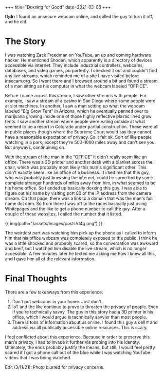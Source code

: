 +++
title="Doxxing for Good"
date=2021-03-06
+++

**tl;dr:** I found an unsecure webcam online, and called the guy to turn it off, and he did.

# The Story

I was watching Zack Freedman on YouTube, an up and coming hardware hacker. He mentioned Shodan, which apparently is a directory of devices accessible via internet. They include industrial controllers, webcams, databases, and video games, purportedly. I checked it out and couldn't find any live streams, which reminded me of a site I have visited before insecam.org. So I went there and I browsed around a bit and found a stream of a man sitting as his computer in what the webcam labeled "OFFICE". 

Before I came across this stream, I saw other streams with people. For example, I saw a stream of a casino in San Diego where some people were at slot machines. In another, I saw a man setting up what the webcam labeled "Big Grow Tent" in Arizona, which he eventually panned over to marijuana growing inside one of those highly reflective plastic lined grow tents. I saw another stream where people were eating outside at what seemed to be a resort in Colorado under partial construction. These were all in public places though where the Supreme Court would say they cannot have a reasonable expectation of privacy. So it felt ok. Sort of like people watching in a park, except they're 500-1000 miles away and can't see you. But anyways, continuining on.

With the stream of the man in the "OFFICE" it didn't really seem like an office. There was a 3D printer and another desk with a blanket across the chair, which was probably most likely this man's significant other. This didn't exactly seem like an office of a business. It irked me that this guy, who was probably just browsing the internet, could be surveilled by some complete stranger hundreds of miles away from him, in what seemed to be his home office. So I ended up basically doxxing this guy. I was able to figure out his name by visiting port 80 of the IP address from the camera stream. On that page, there was a link to a domain that was the man's full name dot com. So from there I was off to the races basically just using Whitepages and the like to get a phone number to call the guy. After a couple of these websites, I called the number that it listed.

{{ img(path="/assets/images/posts/d4g.png") }}

The weirdest part was watching him pick up the phone as I called to inform him that his office webcam was completely exposed to the public. I think he was a little shocked and probably scared, so the conversation was awkward and breif, but I watched him disable the live stream, which is no longer accessible. A few minutes later he texted me asking me how I knew all this, and I gave him all of the relevant information. 

# Final Thoughts

There are a few takeaways from this experience:
1. Don't put webcams in your home. Just don't.
2. IoT and the like continue to prove to threaten the privacy of people. Even if you're technically savvy. The guy in this story had a 3D printer in his office, which I would argue is technically savvier than most people. 
3. There is tons of information about us online. I found this guy's cell # and address via all publically accessible online resources. This is scary.

I feel conflicted about this experience. Because in order to preserve this man's privacy, I had to invade it further via probing into his identity. Ultimately, the ends probably justify the means, but still, I would feel pretty scared if I got a phone call out of the blue while I was watching YouTube videos that I was being watched.

Edit (3/11/21): Photo blurred for privacy concerns.


